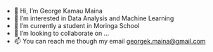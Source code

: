 - 👋 Hi, I’m George Kamau Maina
- 👀 I’m interested in Data Analysis and Machine Learning
- 🌱 I’m currently a student in Moringa School
- 💞️ I’m looking to collaborate on ...
- 📫 You can reach me though my email georgek.maina@gmail.com

<!---
GMaina716/GMaina716 is a ✨ special ✨ repository because its `README.md` (this file) appears on your GitHub profile.
You can click the Preview link to take a look at your changes.
--->
